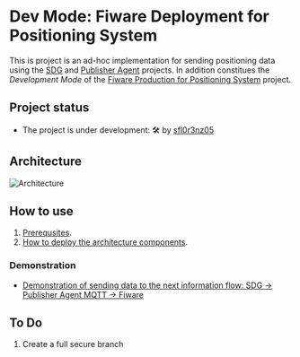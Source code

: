 # Dev Mode: Fiware Deployment for Positioning System

This is project is an ad-hoc implementation for sending positioning data using the [SDG](https://github.com/sfl0r3nz05/CSV-Data-Sender.git) and [Publisher Agent](https://github.com/sfl0r3nz05/Publisher-Agent.git) projects. In addition constitues the *Development Mode* of the [Fiware Production for Positioning System](https://github.com/sfl0r3nz05/FiwareProdModeForPositionSystem.git) project.

## Project status

- The project is under development: 🛠 by [sfl0r3nz05](sfigueroa@ceit.es)

## Architecture

![Architecture](./documentation/images/Architecture.png)

## How to use

1. [Prerequsites](./documentation/Prerequsites.md).
2. [How to deploy the architecture components](./documentation/HowToUse.md).

### Demonstration

- [Demonstration of sending data to the next information flow: SDG -> Publisher Agent MQTT -> Fiware](https://youtu.be/gJ2BJ4i7nQw)

## To Do

1. Create a full secure branch